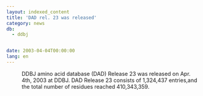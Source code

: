 ```yaml
---
layout: indexed_content
title: 'DAD rel. 23 was released'
category: news
db:
  - ddbj


date: 2003-04-04T00:00:00
lang: en
---
```


<dd>DDBJ amino acid database (DAD) Release 23 was released on Apr. 4th, 2003 at DDBJ. DAD Release 23 consists of 1,324,437 entries,and the total number of residues reached 410,343,359.</dd>
